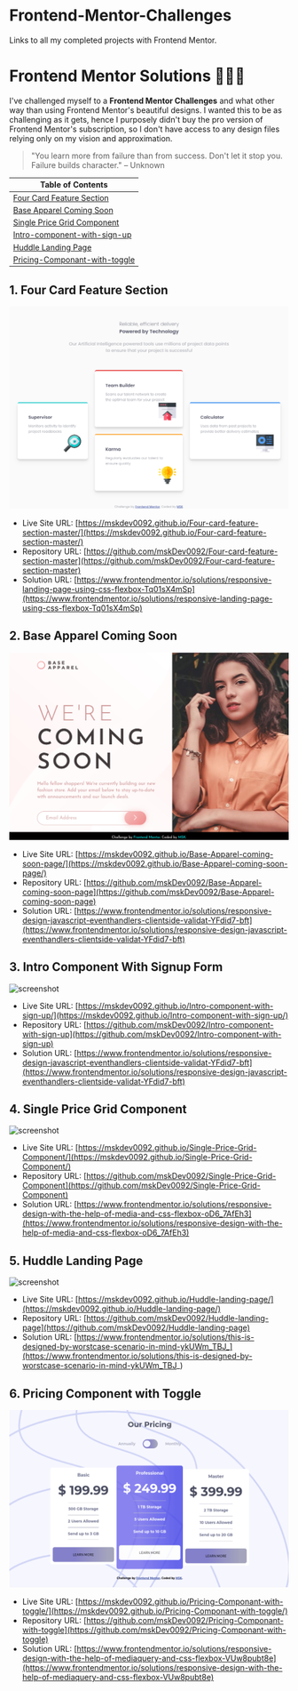 # Frontend-Mentor-Challenges
Links to all my completed projects with Frontend Mentor.

# Frontend Mentor Solutions 👨🏻‍💻

I've challenged myself to a **Frontend Mentor Challenges** and what other way than using Frontend Mentor's beautiful designs. I wanted this to be as challenging as it gets, hence I purposely didn't buy the pro version of Frontend Mentor's subscription, so I don't have access to any design files relying only on my vision and approximation.

> "You learn more from failure than from success. Don't let it stop you. Failure builds character." – Unknown

| Table of Contents |
| --- |
| [Four Card Feature Section](#four-card-feature-section) |
| [Base Apparel Coming Soon](#base-apparel-coming-soon) |
| [Single Price Grid Component](#single-price-grid-component) |
| [Intro-component-with-sign-up](#Intro-component-with-sign-up) |
| [Huddle Landing Page](#huddle-landing-page) |
| [Pricing-Componant-with-toggle](#Pricing-Componant-with-toggle) |

## 1. Four Card Feature Section

![screenshot](https://github.com/mskDev0092/Four-card-feature-section-master/blob/main/Frontend%20Mentor%20Four%20card%20feature%20section.png)

- Live Site URL: [https://mskdev0092.github.io/Four-card-feature-section-master/](https://mskdev0092.github.io/Four-card-feature-section-master/)
- Repository URL: [https://github.com/mskDev0092/Four-card-feature-section-master](https://github.com/mskDev0092/Four-card-feature-section-master)
- Solution URL: [https://www.frontendmentor.io/solutions/responsive-landing-page-using-css-flexbox-Tq01sX4mSp](https://www.frontendmentor.io/solutions/responsive-landing-page-using-css-flexbox-Tq01sX4mSp)

## 2. Base Apparel Coming Soon

![screenshot](https://github.com/mskDev0092/Base-Apparel-coming-soon-page/blob/main/Screenshot%202022-11-16%20at%2000-31-11%20Frontend%20Mentor%20Base%20Apparel%20coming%20soon%20page.png)

- Live Site URL: [https://mskdev0092.github.io/Base-Apparel-coming-soon-page/](https://mskdev0092.github.io/Base-Apparel-coming-soon-page/)
- Repository URL: [https://github.com/mskDev0092/Base-Apparel-coming-soon-page](https://github.com/mskDev0092/Base-Apparel-coming-soon-page)
- Solution URL: [https://www.frontendmentor.io/solutions/responsive-design-javascript-eventhandlers-clientside-validat-YFdid7-bft](https://www.frontendmentor.io/solutions/responsive-design-javascript-eventhandlers-clientside-validat-YFdid7-bft)

## 3. Intro Component With Signup Form

![screenshot](https://github.com/mskDev0092/Intro-component-with-sign-up/blob/main/Screenshot%202022-11-20%20at%2001-54-54%20Frontend%20Mentor%20Intro%20component%20with%20sign%20up.png)

- Live Site URL: [https://mskdev0092.github.io/Intro-component-with-sign-up/](https://mskdev0092.github.io/Intro-component-with-sign-up/)
- Repository URL: [https://github.com/mskDev0092/Intro-component-with-sign-up](https://github.com/mskDev0092/Intro-component-with-sign-up)
- Solution URL: [https://www.frontendmentor.io/solutions/responsive-design-javascript-eventhandlers-clientside-validat-YFdid7-bft](https://www.frontendmentor.io/solutions/responsive-design-javascript-eventhandlers-clientside-validat-YFdid7-bft)

## 4. Single Price Grid Component

![screenshot](https://github.com/mskDev0092/Single-Price-Grid-Component/blob/main/Screenshot%202022-11-12%20at%2020-33-57%20Frontend%20Mentor%20Single%20Price%20Grid%20Component.png)

- Live Site URL: [https://mskdev0092.github.io/Single-Price-Grid-Component/](https://mskdev0092.github.io/Single-Price-Grid-Component/)
- Repository URL: [https://github.com/mskDev0092/Single-Price-Grid-Component](https://github.com/mskDev0092/Single-Price-Grid-Component)
- Solution URL: [https://www.frontendmentor.io/solutions/responsive-design-with-the-help-of-media-and-css-flexbox-oD6_7AfEh3](https://www.frontendmentor.io/solutions/responsive-design-with-the-help-of-media-and-css-flexbox-oD6_7AfEh3)

## 5. Huddle Landing Page

![screenshot](https://github.com/mskDev0092/Huddle-landing-page/blob/main/Screenshot%202022-11-11%20at%2022-17-00%20Frontend%20Mentor%20Huddle%20landing%20page%20with%20single%20introductory%20div.png)

- Live Site URL: [https://mskdev0092.github.io/Huddle-landing-page/](https://mskdev0092.github.io/Huddle-landing-page/)
- Repository URL: [https://github.com/mskDev0092/Huddle-landing-page](https://github.com/mskDev0092/Huddle-landing-page)
- Solution URL: [https://www.frontendmentor.io/solutions/this-is-designed-by-worstcase-scenario-in-mind-ykUWm_TBJ_](https://www.frontendmentor.io/solutions/this-is-designed-by-worstcase-scenario-in-mind-ykUWm_TBJ_)

## 6. Pricing Component with Toggle

![screenshot](https://github.com/mskDev0092/Pricing-Componant-with-toggle/blob/main/Screenshot%202022-11-15%20at%2001-27-46%20Frontend%20Mentor.png)

- Live Site URL: [https://mskdev0092.github.io/Pricing-Componant-with-toggle/](https://mskdev0092.github.io/Pricing-Componant-with-toggle/)
- Repository URL: [https://github.com/mskDev0092/Pricing-Componant-with-toggle](https://github.com/mskDev0092/Pricing-Componant-with-toggle)
- Solution URL: [https://www.frontendmentor.io/solutions/responsive-design-with-the-help-of-mediaquery-and-css-flexbox-VUw8pubt8e](https://www.frontendmentor.io/solutions/responsive-design-with-the-help-of-mediaquery-and-css-flexbox-VUw8pubt8e)













